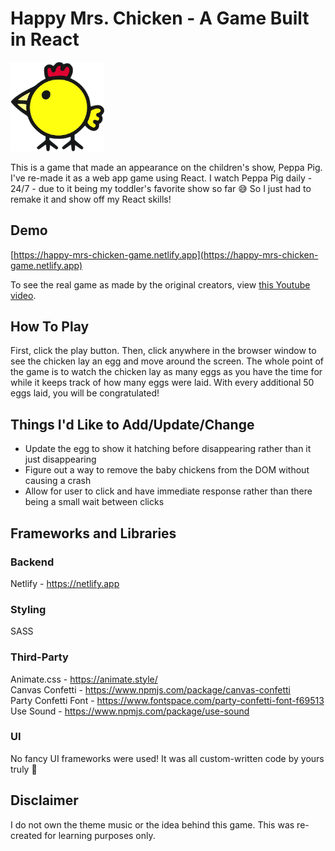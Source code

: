 # Happy Mrs. Chicken - A Game Built in React

<img src='./src/assets/images/chicken-mouth-closed.png' alt='Happy Mrs. Chicken' width='150px' height='auto' />

This is a game that made an appearance on the children's show, Peppa Pig. I've
re-made it as a web app game using React. I watch Peppa Pig daily - 24/7 - due
to it being my toddler's favorite show so far 😅 So I just had to remake it and
show off my React skills!

## Demo

[https://happy-mrs-chicken-game.netlify.app](https://happy-mrs-chicken-game.netlify.app)

To see the real game as made by the original creators, view
[this Youtube video](https://youtu.be/18vbpsOil_U?t=43).

## How To Play

First, click the play button. Then, click anywhere in the browser window to see the chicken lay an egg
and move around the screen. The whole point of the game is to watch the chicken lay as many eggs as you
have the time for while it keeps track of how many eggs were laid. With every additional 50 eggs laid,
you will be congratulated!

## Things I'd Like to Add/Update/Change

- Update the egg to show it hatching before disappearing rather than it just disappearing
- Figure out a way to remove the baby chickens from the DOM without causing a crash
- Allow for user to click and have immediate response rather than there being a small wait between clicks

## Frameworks and Libraries

### Backend

Netlify - https://netlify.app

### Styling

SASS

### Third-Party

Animate.css - https://animate.style/<br/>
Canvas Confetti - https://www.npmjs.com/package/canvas-confetti<br/>
Party Confetti Font - https://www.fontspace.com/party-confetti-font-f69513<br/>
Use Sound - https://www.npmjs.com/package/use-sound

### UI

No fancy UI frameworks were used! It was all custom-written code by yours truly 💙

## Disclaimer

I do not own the theme music or the idea behind this game. This was re-created for learning purposes only.
